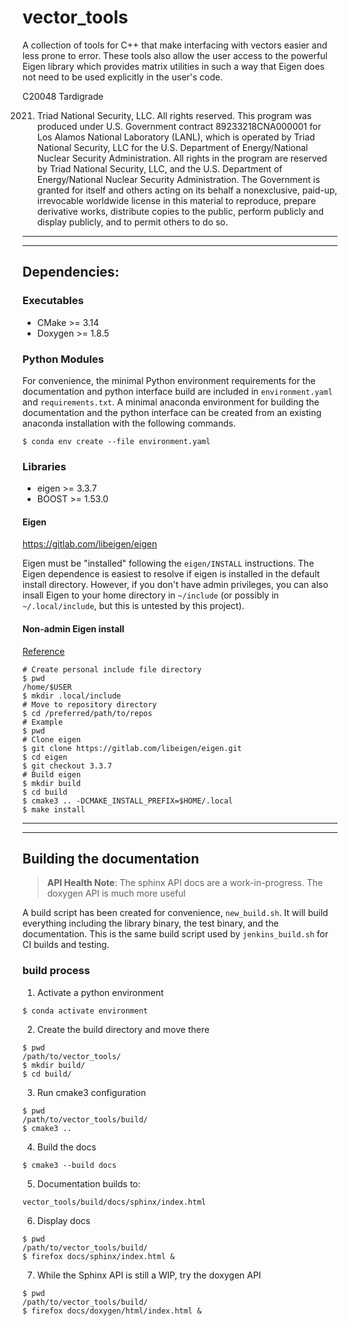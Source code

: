 # vector\_tools

A collection of tools for C++ that make interfacing with vectors easier and
less prone to error. These tools also allow the user access to the powerful
Eigen library which provides matrix utilities in such a way that Eigen does
not need to be used explicitly in the user's code.

C20048 Tardigrade

 2021. Triad National Security, LLC. All rights reserved.
This program was produced under U.S. Government contract 89233218CNA000001 for Los Alamos
National Laboratory (LANL), which is operated by Triad National Security, LLC for the U.S.
Department of Energy/National Nuclear Security Administration. All rights in the program are
reserved by Triad National Security, LLC, and the U.S. Department of Energy/National Nuclear
Security Administration. The Government is granted for itself and others acting on its behalf a
nonexclusive, paid-up, irrevocable worldwide license in this material to reproduce, prepare
derivative works, distribute copies to the public, perform publicly and display publicly, and to permit
others to do so.

---

---

## Dependencies:

### Executables

* CMake >= 3.14
* Doxygen >= 1.8.5

### Python Modules

For convenience, the minimal Python environment requirements for the
documentation and python interface build are included in ``environment.yaml``
and ``requirements.txt``. A minimal anaconda environment for building the
documentation and the python interface can be created from an existing
anaconda installation with the following commands.

```
$ conda env create --file environment.yaml
```

### Libraries

* eigen >= 3.3.7
* BOOST >= 1.53.0

#### Eigen

https://gitlab.com/libeigen/eigen

Eigen must be "installed" following the ``eigen/INSTALL`` instructions. The
Eigen dependence is easiest to resolve if eigen is installed in the default
install directory.  However, if you don't have admin privileges, you can also
insall Eigen to your home directory in ``~/include`` (or possibly in
``~/.local/include``, but this is untested by this project).

#### Non-admin Eigen install
[Reference](https://unix.stackexchange.com/questions/36871/where-should-a-local-executable-be-placed)

```
# Create personal include file directory
$ pwd
/home/$USER
$ mkdir .local/include
# Move to repository directory
$ cd /preferred/path/to/repos
# Example
$ pwd
# Clone eigen
$ git clone https://gitlab.com/libeigen/eigen.git
$ cd eigen
$ git checkout 3.3.7
# Build eigen
$ mkdir build
$ cd build
$ cmake3 .. -DCMAKE_INSTALL_PREFIX=$HOME/.local
$ make install
```

---

---

## Building the documentation

> **API Health Note**: The sphinx API docs are a work-in-progress. The doxygen
> API is much more useful

A build script has been created for convenience, ``new_build.sh``. It will build
everything including the library binary, the test binary, and the documentation.
This is the same build script used by ``jenkins_build.sh`` for CI builds and
testing.

### build process

1) Activate a python environment

```
$ conda activate environment
```

2) Create the build directory and move there

```
$ pwd
/path/to/vector_tools/
$ mkdir build/
$ cd build/
```

3) Run cmake3 configuration

```
$ pwd
/path/to/vector_tools/build/
$ cmake3 ..
```

4) Build the docs

```
$ cmake3 --build docs
```

5) Documentation builds to:

```
vector_tools/build/docs/sphinx/index.html
```

6) Display docs

```
$ pwd
/path/to/vector_tools/build/
$ firefox docs/sphinx/index.html &
```

7) While the Sphinx API is still a WIP, try the doxygen API

```
$ pwd
/path/to/vector_tools/build/
$ firefox docs/doxygen/html/index.html &
```
